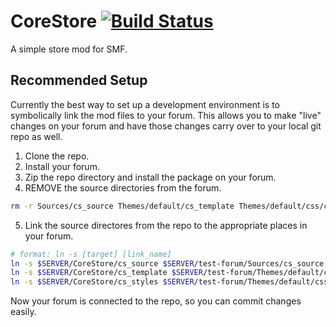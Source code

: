 # CoreStore [![Build Status](https://travis-ci.org/Archer70/CoreStore.svg?branch=master)](https://travis-ci.org/Archer70/CoreStore)
A simple store mod for SMF.

## Recommended Setup
Currently the best way to set up a development environment is to symbolically link the mod files to your forum. This allows you to make "live" changes on your forum and have those changes carry over to your local git repo as well.

1. Clone the repo.
2. Install your forum.
3. Zip the repo directory and install the package on your forum.
4. REMOVE the source directories from the forum.
```bash
rm -r Sources/cs_source Themes/default/cs_template Themes/default/css/cs_styles
```
5. Link the source directores from the repo to the appropriate places in your forum.
```bash
# format: ln -s [target] [link_name]
ln -s $SERVER/CoreStore/cs_source $SERVER/test-forum/Sources/cs_source
ln -s $SERVER/CoreStore/cs_template $SERVER/test-forum/Themes/default/cs_template
ln -s $SERVER/CoreStore/cs_styles $SERVER/test-forum/Themes/default/css/cs_styles
```

Now your forum is connected to the repo, so you can commit changes easily.
